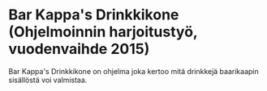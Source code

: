# Bar Kappa's Drinkkikone (Ohjelmoinnin harjoitustyö, vuodenvaihde 2015)
Bar Kappa's Drinkkikone on ohjelma joka kertoo mitä drinkkejä baarikaapin sisällöstä voi valmistaa. 
